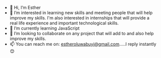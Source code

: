 - 👋 Hi, I’m Esther
- 👀 I’m interested in learning new skills and meeting people that will help improve my skills. I'm also interested in internships that will provide a real life experience and important technological skills.
- 🌱 I’m currently learning JavaScript
- 💞️ I’m looking to collaborate on any project that will add to and also help improve my skills.
- 📫 You can reach me on: estheroluwabuyi@gmail.com.....I reply instantly 😊


<!---
thatcodegal/thatcodegal is a ✨ special ✨ repository because its `README.md` (this file) appears on your GitHub profile.
You can click the Preview link to take a look at your changes.
--->
